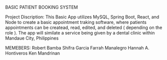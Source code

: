 BASIC PATIENT BOOKING SYSTEM

Project Discription: This Basic App utilizes MySQL, Spring Boot, React, and Node to create a basic appointment traking software, where patients appointments can be createad, read, edited, and deleted ( depending on the role ). The app will similate a service being given by a dental clinic within Mandaue City, Philippines

MEMEBERS:
Robert Bamba
Shifra Garcia
Farrah Manalegro
Hannah A. Hontiveros
Ken Mandrinan

